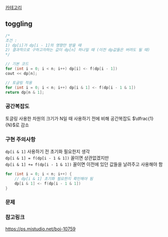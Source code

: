 [카테고리](/README.md)
## toggling
```cpp
/*
조건 :
1) dp[i]가 dp[i - 1]의 영향만 받을 때
2) 결과적으로 구하고자하는 값이 dp[n] 하나일 때 (이전 dp값들은 버려도 될 때)
*/

// 기본 코드
for (int i = 0; i < n; i++) dp[i] <- f(dp[i - 1])
cout << dp[n];

// 토글링 적용
for (int i = 0; i < n; i++) dp[i & 1] <- f(dp[i - 1 & 1])
return dp[n & 1];
```
### 공간복잡도
토글링 사용한 차원의 크기가 N일 때 사용하기 전에 비해 공간복잡도 $\dfrac{1}{N}$로 감소

### 구현 주의사항
`dp[i & 1]` 사용하기 전 초기화 필요한지 생각   
`dp[i & 1] = f(dp[i - 1 & 1])` 꼴이면 상관없겠지만   
`dp[i & 1] += f(dp[i - 1 & 1])` 꼴이면 이전에 있던 값들을 날려주고 사용해야 함   

```cpp
for (int i = 0; i < n; i++) {
    // dp[i & 1] 초기화 필요한지 확인해야 됨
    dp[i & 1] <- f(dp[i - 1 & 1])
}
```

### 문제
[]()

### 참고링크
https://ps.mjstudio.net/boj-10759   